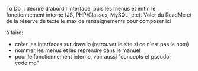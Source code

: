 To Do ::  décrire d'abord l'interface, puis les menus et enfin le fonctionnement interne (JS, PHP/Classes, MySQL, etc). Voler du ReadMe et de la réserve de texte le max de renseignements pour composer ici

à faire:
- créer les interfaces sur draw.io (retrouver le site si ce n'est pas le nom)
- nommer les menus et les reprendre dans le manuel
- pour le fonctionnement interne, voir aussi "concepts et pseudo-code.md"
